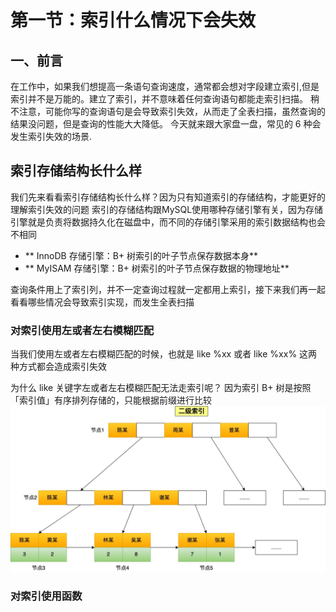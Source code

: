 # 第一节：索引什么情况下会失效

## 一、前言
   在工作中，如果我们想提高一条语句查询速度，通常都会想对字段建立索引,但是索引并不是万能的。建立了索引，并不意味着任何查询语句都能走索引扫描。
稍不注意，可能你写的查询语句是会导致索引失效，从而走了全表扫描，虽然查询的结果没问题，但是查询的性能大大降低。
今天就来跟大家盘一盘，常见的 6 种会发生索引失效的场景.

## 索引存储结构长什么样
我们先来看看索引存储结构长什么样？因为只有知道索引的存储结构，才能更好的理解索引失效的问题
索引的存储结构跟MySQL使用哪种存储引擎有关，因为存储引擎就是负责将数据持久化在磁盘中，而不同的存储引擎采用的索引数据结构也会不相同
- ** InnoDB 存储引擎：B+ 树索引的叶子节点保存数据本身**
- ** MyISAM 存储引擎：B+ 树索引的叶子节点保存数据的物理地址**

查询条件用上了索引列，并不一定查询过程就一定都用上索引，接下来我们再一起看看哪些情况会导致索引实现，而发生全表扫描

### 对索引使用左或者左右模糊匹配
当我们使用左或者左右模糊匹配的时候，也就是 like %xx 或者 like %xx% 这两种方式都会造成索引失效

为什么 like 关键字左或者左右模糊匹配无法走索引呢？
因为索引 B+ 树是按照「索引值」有序排列存储的，只能根据前缀进行比较
![img.png](index.png)


### 对索引使用函数